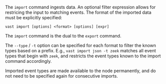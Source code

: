 The `import` command ingests data. An optional filter expression allows for
restricing the input to matching events. The format of the imported data must
be explicitly specified:

```
vast import [options] <format> [options] [expr]
```

The `import` command is the dual to the `export` command.

The `--type` / `-t` option can be specified for each format to filter the known
types based on a prefix. E.g., `vast import json -t zeek` matches all event
types that begin with `zeek`, and restricts the event types known to the import
command accordingly.

Imported event types are made available to the node permanently, and do not need
to be specified again for consecutive imports.
